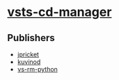 # [vsts-cd-manager](https://pypi.org/project/vsts-cd-manager)



## Publishers
- [jpricket](https://pypi.org/user/jpricket)
- [kuvinod](https://pypi.org/user/kuvinod)
- [vs-rm-python](https://pypi.org/user/vs-rm-python)

